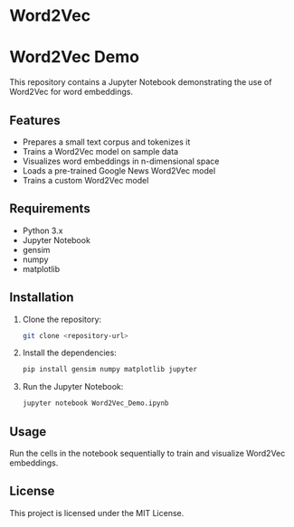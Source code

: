 # Word2Vec
# Word2Vec Demo

This repository contains a Jupyter Notebook demonstrating the use of Word2Vec for word embeddings.

## Features
- Prepares a small text corpus and tokenizes it
- Trains a Word2Vec model on sample data
- Visualizes word embeddings in n-dimensional space
- Loads a pre-trained Google News Word2Vec model
- Trains a custom Word2Vec model

## Requirements
- Python 3.x
- Jupyter Notebook
- gensim
- numpy
- matplotlib

## Installation
1. Clone the repository:
   ```bash
   git clone <repository-url>
   ```
2. Install the dependencies:
   ```bash
   pip install gensim numpy matplotlib jupyter
   ```
3. Run the Jupyter Notebook:
   ```bash
   jupyter notebook Word2Vec_Demo.ipynb
   ```

## Usage
Run the cells in the notebook sequentially to train and visualize Word2Vec embeddings.

## License
This project is licensed under the MIT License.

